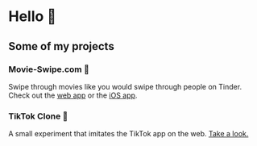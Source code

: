 # Hello 👋

## Some of my projects

### Movie-Swipe.com 🍿
Swipe through movies like you would swipe through people on Tinder. Check out the [web app](https://movie-swipe.com) or the [iOS app](https://apps.apple.com/ch/app/movieswipe/id1546767090).

### TikTok Clone 📱
A small experiment that imitates the TikTok app on the web. [Take a look.](https://timjuenemann.github.io/tik-tok-clone/)
